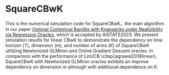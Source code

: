 # SquareCBwK
 This is the numerical simulation code for SquareCBwK，the main algorithm in our paper [Optimal Contextual Bandits with Knapsacks under Realizibility
via Regression Oracles](https://arxiv.org/pdf/2210.11834.pdf), which is accepted by AISTATS2023. We present simulation results for linear CBwK to demonstrate the dependency on time horizon ($T$), dimension ($m$), and number of arms ($K$) of SquareCBwK utilizing Newtonized GLMtron and Online Gradient Descent oracles. In comparison with the performance of LinUCB \citep{agrawal2016linear}, SquareCBwK with Newtonized GLMtron oracles exhibits an improve dependency on dimension $m$ although with additional dependence on K.

